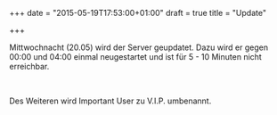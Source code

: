+++
date = "2015-05-19T17:53:00+01:00"
draft = true
title = "Update"

+++
<p>Mittwochnacht  (20.05) wird der Server geupdatet. Dazu wird er gegen 00:00 und 04:00 einmal neugestartet und ist f&uuml;r 5 - 10 Minuten nicht erreichbar. </p><p>&nbsp;</p><p>Des Weiteren wird Important User zu V.I.P. umbenannt. &nbsp; </p>

